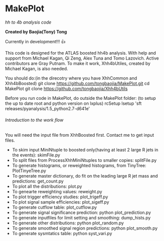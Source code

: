 # MakePlot
*hh to 4b analysis code*

**Created by Baojia(Tony) Tong**

Currently in development!!! :+1:

This code is designed for the ATLAS boosted hh4b analysis.
With help and support from Michael Kagan, Qi Zeng, Alex Tuna and Tomo Lazovich.
Active contributors are Gray Putnam.
To make it work, Xhh4bUtiles, created by Michael Kagan, is also needed.


You should do:(in the direcotry where you have XhhCommon and Xhh4bBoosted)
git clone https://github.com/tongbaojia/MakePlot.git
cd MakePlot
git clone https://github.com/tongbaojia/Xhh4bUtils

Before you run code in MakePlot, do outside the MakePlot folder:
(to setup the up to date root and python version on lxplus)
rcSetup
lsetup 'sft releases/pyanalysis/1.5_python2.7-d641e'


###### Introduction to the work flow
You will need the input file from XhhBoosted first. Contact me to get input files.

- To skim input MiniNtuple to boosted only(having at least 2 large R jets in the events): skimFile.py
- To split files from ProcessXhhMiniNtuples to smaller copies: splitFile.py
- To generate histograms, or reweighted histograms, from TinyTree: PlotTinyeTree.py
- To generate master dictionary, do fit on the leading large R jet mass and predictions: get_count.py
- To plot all the distributions: plot.py
- To genearte reweighting values: reweight.py
- To plot trigger efficiency studies: plot_trigeff.py
- To plot signal sample efficiencies: plot_sigeff.py
- To generate cutflow table: plot_cutflow.py
- To generate signal significance prediction: python plot_prediction.py
- To generate inputfiles for limit setting and smoothing: dump_hists.py
- To generate other distributions: python plot_random.py
- To generate smoothed signal region predictions: python plot_smooth.py
- To generate sysmtatics table: python syst_vari.py